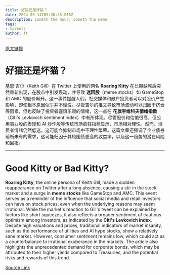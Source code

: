 ```yaml
---
title: 好猫还是坏猫？
date: 2024-05-14T05:30:45.015Z
description: Cometh the hour, cometh the meme
tags: 
- markets
author: ft
---
```


[原文链接](https://ft.com/content/f4b7e264-4c77-453b-bb90-b1ab0e807138)

# 好猫还是坏猫？ 

基思·吉尔（Keith Gill）在 Twitter 上使用的网名 **Roaring Kitty** 在长期缺席后突然重新出现，在股市中引发轰动，并导致 **迷因股**（meme stocks）如 GameStop 和 AMC 的股价飙升。这一事件提醒人们，社交媒体和散户投资者可以对股价产生影响，即使根本原因似乎并不理性。尽管吉尔的推文导致市场波动可以归因于挤仓等因素，但也反映了投资者谨慎乐观的情绪，这一点在 **花旗李维科夫情绪指数**（Citi's Levkovich sentiment index）中有所体现。尽管股价和估值很高，但公用事业股的表现和 AI 炒作股等传统市场疯狂指标显示，市场相对理性。然而，消费者情绪仍然低迷，这可能会抑制市场中不理性繁荣。这篇文章还强调了企业债券前所未有的需求，这可能归因于其较国债更高的收益率，以及这一趋势的潜在风险和回报。

---

# Good Kitty or Bad Kitty? 

**Roaring Kitty**, the online persona of Keith Gill, made a sudden reappearance on Twitter after a long absence, causing a stir in the stock market and a surge in **meme stocks** like GameStop and AMC. This event serves as a reminder of the influence that social media and retail investors can have on stock prices, even when the underlying reasons may seem irrational. While the market's reaction to Gill's tweet can be explained by factors like short squeezes, it also reflects a broader sentiment of cautious optimism among investors, as indicated by the **Citi's Levkovich index**. Despite high valuations and prices, traditional indicators of market insanity, such as the performance of utilities and AI hype stocks, show a relatively sane market. However, consumer sentiment remains low, which could act as a counterbalance to irrational exuberance in the markets. The article also highlights the unprecedented demand for corporate bonds, which may be attributed to their higher yields compared to Treasuries, and the potential risks and rewards of this trend.

[Source Link](https://ft.com/content/f4b7e264-4c77-453b-bb90-b1ab0e807138)

